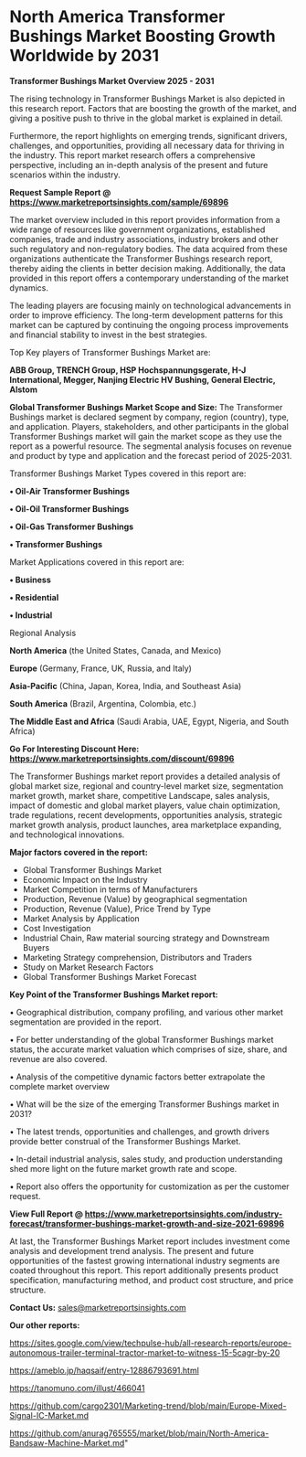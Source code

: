 # North America Transformer Bushings Market Boosting Growth Worldwide by 2031

<Strong> Transformer Bushings Market Overview 2025 - 2031</strong>

The rising technology in Transformer Bushings Market is also depicted in this research report. Factors that are boosting the growth of the market, and giving a positive push to thrive in the global market is explained in detail.

Furthermore, the report highlights on emerging trends, significant drivers, challenges, and opportunities, providing all necessary data for thriving in the industry. This report market research offers a comprehensive perspective, including an in-depth analysis of the present and future scenarios within the industry.

<strong>Request Sample Report @ <a href=https://www.marketreportsinsights.com/sample/69896>https://www.marketreportsinsights.com/sample/69896</a></strong>

The market overview included in this report provides information from a wide range of resources like government organizations, established companies, trade and industry associations, industry brokers and other such regulatory and non-regulatory bodies. The data acquired from these organizations authenticate the Transformer Bushings research report, thereby aiding the clients in better decision making. Additionally, the data provided in this report offers a contemporary understanding of the market dynamics.

The leading players are focusing mainly on technological advancements in order to improve efficiency. The long-term development patterns for this market can be captured by continuing the ongoing process improvements and financial stability to invest in the best strategies.

Top Key players of Transformer Bushings Market are:

<strong>ABB Group, TRENCH Group, HSP Hochspannungsgerate, H-J International, Megger, Nanjing Electric HV Bushing, General Electric, Alstom</strong>

<strong><b>Global Transformer Bushings Market Scope and Size:</b></strong>
The Transformer Bushings market is declared segment by company, region (country), type, and application. Players, stakeholders, and other participants in the global Transformer Bushings market will gain the market scope as they use the report as a powerful resource. The segmental analysis focuses on revenue and product by type and application and the forecast period of 2025-2031.

Transformer Bushings Market Types covered in this report are:

<strong>• Oil-Air Transformer Bushings

• Oil-Oil Transformer Bushings

• Oil-Gas Transformer Bushings

• Transformer Bushings</strong>

Market Applications covered in this report are:

<strong>• Business

• Residential

• Industrial</strong> 

Regional Analysis

<strong>North America</strong> (the United States, Canada, and Mexico)

<strong>Europe</strong> (Germany, France, UK, Russia, and Italy)

<strong>Asia-Pacific</strong> (China, Japan, Korea, India, and Southeast Asia)

<strong>South America</strong> (Brazil, Argentina, Colombia, etc.)

<strong>The Middle East and Africa</strong> (Saudi Arabia, UAE, Egypt, Nigeria, and South Africa)

<strong>Go For Interesting Discount Here: <a href=https://www.marketreportsinsights.com/discount/69896>https://www.marketreportsinsights.com/discount/69896</a></strong>

The Transformer Bushings market report provides a detailed analysis of global market size, regional and country-level market size, segmentation market growth, market share, competitive Landscape, sales analysis, impact of domestic and global market players, value chain optimization, trade regulations, recent developments, opportunities analysis, strategic market growth analysis, product launches, area marketplace expanding, and technological innovations.

<strong><b>Major factors covered in the report:</b></strong>
<ul>
  <li>Global Transformer Bushings Market </li>
  <li>Economic Impact on the Industry</li>
  <li>Market Competition in terms of Manufacturers</li>
  <li>Production, Revenue (Value) by geographical segmentation</li>
  <li>Production, Revenue (Value), Price Trend by Type</li>
  <li>Market Analysis by Application</li>
  <li>Cost Investigation</li>
  <li>Industrial Chain, Raw material sourcing strategy and Downstream Buyers</li>
  <li>Marketing Strategy comprehension, Distributors and Traders</li>
  <li>Study on Market Research Factors</li>
  <li>Global Transformer Bushings Market Forecast</li>
</ul>

<strong><b>Key Point of the Transformer Bushings Market report:</b></strong>

• Geographical distribution, company profiling, and various other market segmentation are provided in the report.

• For better understanding of the global Transformer Bushings market status, the accurate market valuation which comprises of size, share, and revenue are also covered.

• Analysis of the competitive dynamic factors better extrapolate the complete market overview

• What will be the size of the emerging Transformer Bushings market in 2031?

• The latest trends, opportunities and challenges, and growth drivers provide better construal of the Transformer Bushings Market.

• In-detail industrial analysis, sales study, and production understanding shed more light on the future market growth rate and scope.

• Report also offers the opportunity for customization as per the customer request.

<strong><b>View Full Report @ <a href=https://www.marketreportsinsights.com/industry-forecast/transformer-bushings-market-growth-and-size-2021-69896>https://www.marketreportsinsights.com/industry-forecast/transformer-bushings-market-growth-and-size-2021-69896</a></b></strong>


At last, the Transformer Bushings Market report includes investment come analysis and development trend analysis. The present and future opportunities of the fastest growing international industry segments are coated throughout this report. This report additionally presents product specification, manufacturing method, and product cost structure, and price structure.

<strong>Contact Us:</strong>
sales@marketreportsinsights.com

<strong>Our other reports:</strong>

<a href=https://sites.google.com/view/techpulse-hub/all-research-reports/europe-autonomous-trailer-terminal-tractor-market-to-witness-15-5cagr-by-20>https://sites.google.com/view/techpulse-hub/all-research-reports/europe-autonomous-trailer-terminal-tractor-market-to-witness-15-5cagr-by-20</a>

<a href=https://ameblo.jp/haqsaif/entry-12886793691.html>https://ameblo.jp/haqsaif/entry-12886793691.html</a>

<a href=https://tanomuno.com/illust/466041>https://tanomuno.com/illust/466041</a>

<a href=https://github.com/cargo2301/Marketing-trend/blob/main/Europe-Mixed-Signal-IC-Market.md>https://github.com/cargo2301/Marketing-trend/blob/main/Europe-Mixed-Signal-IC-Market.md</a>

<a href=https://github.com/anurag765555/market/blob/main/North-America-Bandsaw-Machine-Market.md>https://github.com/anurag765555/market/blob/main/North-America-Bandsaw-Machine-Market.md</a>"
